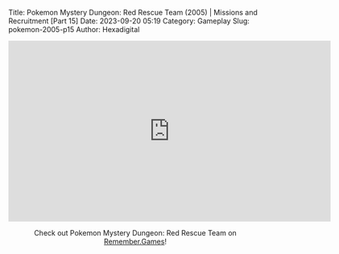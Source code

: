 Title: Pokemon Mystery Dungeon: Red Rescue Team (2005) | Missions and Recruitment [Part 15]
Date: 2023-09-20 05:19
Category: Gameplay
Slug: pokemon-2005-p15
Author: Hexadigital

<center><iframe src="https://www.youtube.com/embed/AP8QEgpkFoc?feature=oembed" allow="accelerometer; autoplay; encrypted-media; gyroscope; picture-in-picture" width="640" height="360" frameborder="0"></iframe>

Check out Pokemon Mystery Dungeon: Red Rescue Team on [Remember.Games](https://remember.games/game/382/pokemon-mystery-dungeon-red-rescue-team/)!</center>